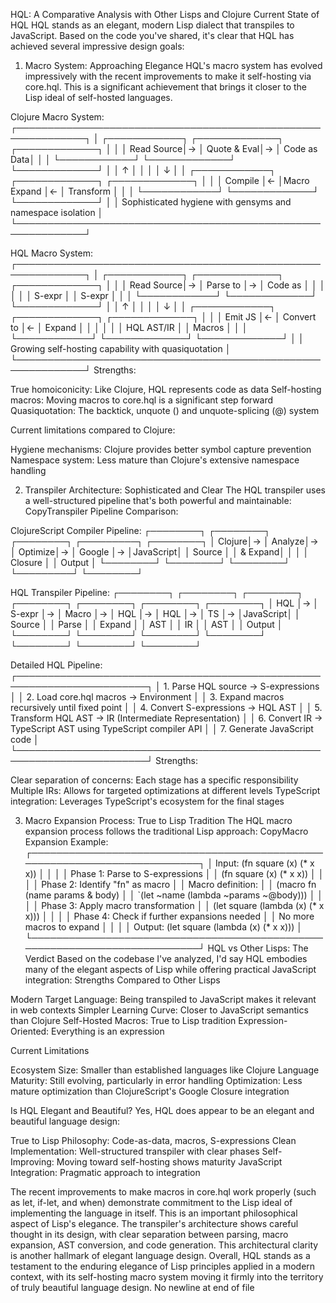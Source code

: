 HQL: A Comparative Analysis with Other Lisps and Clojure Current State of HQL
HQL stands as an elegant, modern Lisp dialect that transpiles to JavaScript.
Based on the code you've shared, it's clear that HQL has achieved several
impressive design goals:

1. Macro System: Approaching Elegance HQL's macro system has evolved
   impressively with the recent improvements to make it self-hosting via
   core.hql. This is a significant achievement that brings it closer to the Lisp
   ideal of self-hosted languages.

Clojure Macro System:
┌─────────────────────────────────────────────────────────────┐ │ ┌────────────┐
┌─────────────┐ ┌─────────────┐ │ │ │ Read Source│→ │ Quote & Eval│→ │ Code as
Data│ │ │ └────────────┘ └─────────────┘ └─────────────┘ │ │ ↑ │ │ │ │ ↓ │ │
┌────────────┐ ┌─────────────┐ ┌─────────────┐ │ │ │ Compile │← │Macro Expand │←
│ Transform │ │ │ └────────────┘ └─────────────┘ └─────────────┘ │ │
Sophisticated hygiene with gensyms and namespace isolation │
└─────────────────────────────────────────────────────────────┘

HQL Macro System:
┌─────────────────────────────────────────────────────────────┐ │ ┌────────────┐
┌─────────────┐ ┌─────────────┐ │ │ │ Read Source│→ │ Parse to │→ │ Code as │ │
│ │ │ │ S-expr │ │ S-expr │ │ │ └────────────┘ └─────────────┘ └─────────────┘ │
│ ↑ │ │ │ │ ↓ │ │ ┌────────────┐ ┌─────────────┐ ┌─────────────┐ │ │ │ Emit JS
│← │ Convert to │← │ Expand │ │ │ │ │ │ HQL AST/IR │ │ Macros │ │ │
└────────────┘ └─────────────┘ └─────────────┘ │ │ Growing self-hosting
capability with quasiquotation │
└─────────────────────────────────────────────────────────────┘ Strengths:

True homoiconicity: Like Clojure, HQL represents code as data Self-hosting
macros: Moving macros to core.hql is a significant step forward Quasiquotation:
The backtick, unquote () and unquote-splicing (@) system

Current limitations compared to Clojure:

Hygiene mechanisms: Clojure provides better symbol capture prevention Namespace
system: Less mature than Clojure's extensive namespace handling

2. Transpiler Architecture: Sophisticated and Clear The HQL transpiler uses a
   well-structured pipeline that's both powerful and maintainable:
   CopyTranspiler Pipeline Comparison:

ClojureScript Compiler Pipeline: ┌────────┐ ┌────────┐ ┌────────┐ ┌─────────┐
┌────────┐ │ Clojure│→ │ Analyze│→ │ Optimize│→ │ Google │→ │JavaScript│ │
Source │ │ & Expand│ │ │ │ Closure │ │ Output │ └────────┘ └────────┘ └────────┘
└─────────┘ └────────┘

HQL Transpiler Pipeline: ┌────────┐ ┌────────┐ ┌────────┐ ┌────────┐ ┌────────┐
┌────────┐ ┌────────┐ │ HQL │→ │ S-expr │→ │ Macro │→ │ HQL │→ │ HQL │→ │ TS │→
│JavaScript│ │ Source │ │ Parse │ │ Expand │ │ AST │ │ IR │ │ AST │ │ Output │
└────────┘ └────────┘ └────────┘ └────────┘ └────────┘ └────────┘ └────────┘

Detailed HQL Pipeline:
┌───────────────────────────────────────────────────────────────────────┐ │ 1.
Parse HQL source → S-expressions │ │ 2. Load core.hql macros → Environment │
│ 3. Expand macros recursively until fixed point │ │ 4. Convert S-expressions →
HQL AST │ │ 5. Transform HQL AST → IR (Intermediate Representation) │ │ 6.
Convert IR → TypeScript AST using TypeScript compiler API │ │ 7. Generate
JavaScript code │
└───────────────────────────────────────────────────────────────────────┘
Strengths:

Clear separation of concerns: Each stage has a specific responsibility Multiple
IRs: Allows for targeted optimizations at different levels TypeScript
integration: Leverages TypeScript's ecosystem for the final stages

3. Macro Expansion Process: True to Lisp Tradition The HQL macro expansion
   process follows the traditional Lisp approach: CopyMacro Expansion Example:
   ┌───────────────────────────────────────────────────────────────────────────┐
   │ Input: (fn square (x) (* x x)) │ │ │ │ Phase 1: Parse to S-expressions │ │
   (fn square (x) (* x x)) │ │ │ │ Phase 2: Identify "fn" as macro │ │ Macro
   definition: │ │ (macro fn (name params & body) │ │ `(let ~name (lambda
   ~params ~@body))) │ │ │ │ Phase 3: Apply macro transformation │ │ (let square
   (lambda (x) (* x x))) │ │ │ │ Phase 4: Check if further expansions needed │ │
   No more macros to expand │ │ │ │ Output: (let square (lambda (x) (* x x))) │
   └───────────────────────────────────────────────────────────────────────────┘
   HQL vs Other Lisps: The Verdict Based on the codebase I've analyzed, I'd say
   HQL embodies many of the elegant aspects of Lisp while offering practical
   JavaScript integration: Strengths Compared to Other Lisps

Modern Target Language: Being transpiled to JavaScript makes it relevant in web
contexts Simpler Learning Curve: Closer to JavaScript semantics than Clojure
Self-Hosted Macros: True to Lisp tradition Expression-Oriented: Everything is an
expression

Current Limitations

Ecosystem Size: Smaller than established languages like Clojure Language
Maturity: Still evolving, particularly in error handling Optimization: Less
mature optimization than ClojureScript's Google Closure integration

Is HQL Elegant and Beautiful? Yes, HQL does appear to be an elegant and
beautiful language design:

True to Lisp Philosophy: Code-as-data, macros, S-expressions Clean
Implementation: Well-structured transpiler with clear phases Self-Improving:
Moving toward self-hosting shows maturity JavaScript Integration: Pragmatic
approach to integration

The recent improvements to make macros in core.hql work properly (such as let,
if-let, and when) demonstrate commitment to the Lisp ideal of implementing the
language in itself. This is an important philosophical aspect of Lisp's
elegance. The transpiler's architecture shows careful thought in its design,
with clear separation between parsing, macro expansion, AST conversion, and code
generation. This architectural clarity is another hallmark of elegant language
design. Overall, HQL stands as a testament to the enduring elegance of Lisp
principles applied in a modern context, with its self-hosting macro system
moving it firmly into the territory of truly beautiful language design. No
newline at end of file
